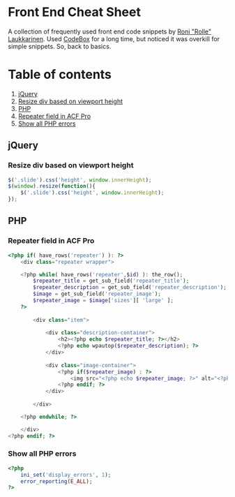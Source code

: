 # Front End Cheat Sheet

A collection of frequently used front end code snippets by [Roni "Rolle" Laukkarinen](http://www.twitter.com/rolle). Used [CodeBox](http://www.shpakovski.com/codebox/) for a long time, but noticed it was overkill for simple snippets. So, back to basics.

# Table of contents

1. [jQuery](#jquery)
  1. [Resize div based on viewport height](#resize-div-based-on-viewport-height)
2. [PHP](#php)
  1. [Repeater field in ACF Pro](#repeater-field-in-acf-pro)
  2. [Show all PHP errors](#show-all-php-errors)

## jQuery

### Resize div based on viewport height

```javascript
$('.slide').css('height', window.innerHeight);
$(window).resize(function(){
    $('.slide').css('height', window.innerHeight);
});
```

## PHP

### Repeater field in ACF Pro

```php
<?php if( have_rows('repeater') ): ?>
    <div class="repeater wrapper">

    <?php while( have_rows('repeater',$id) ): the_row(); 
        $repeater_title = get_sub_field('repeater_title');
        $repeater_description = get_sub_field('repeater_description');
        $image = get_sub_field('repeater_image');
        $repeater_image = $image['sizes'][ 'large' ];
    ?>
    
        <div class="item">
    
            <div class="description-container">
                <h2><?php echo $repeater_title; ?></h2>
                <?php echo wpautop($repeater_description); ?>
            </div>
    
            <div class="image-container">
                <?php if($repeater_image) : ?>
                    <img src="<?php echo $repeater_image; ?>" alt="<?php echo $repeater_title; ?>" />
                <?php endif; ?>
            </div>
    
        </div>

    <?php endwhile; ?> 

    </div>
<?php endif; ?>
```

### Show all PHP errors

```php
<?php 
    ini_set('display_errors', 1); 
    error_reporting(E_ALL);
?>
```
